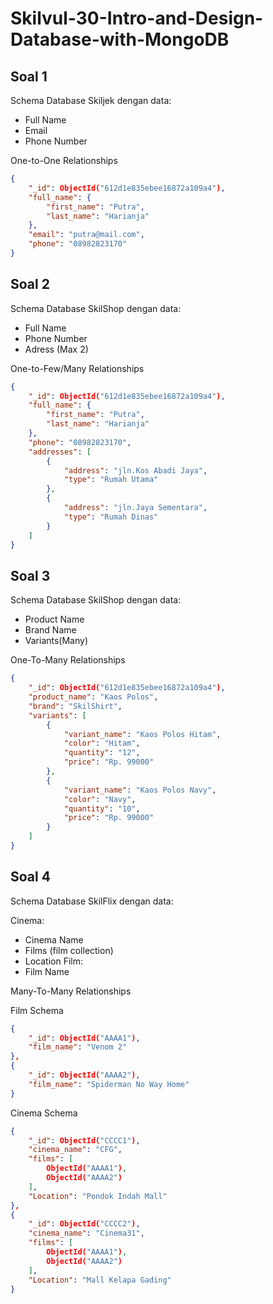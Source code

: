 # Skilvul-30-Intro-and-Design-Database-with-MongoDB

## Soal 1

Schema Database Skiljek dengan data:

- Full Name
- Email
- Phone Number

One-to-One Relationships

```json
{
    "_id": ObjectId("612d1e835ebee16872a109a4"),
    "full_name": {
        "first_name": "Putra",
        "last_name": "Harianja"
    },
    "email": "putra@mail.com",
    "phone": "08982823170"
}
```

## Soal 2

Schema Database SkilShop dengan data:

- Full Name
- Phone Number
- Adress (Max 2)

One-to-Few/Many Relationships

```json
{
    "_id": ObjectId("612d1e835ebee16872a109a4"),
    "full_name": {
        "first_name": "Putra",
        "last_name": "Harianja"
    },
    "phone": "08982823170",
    "addresses": [
        {
            "address": "jln.Kos Abadi Jaya",
            "type": "Rumah Utama"
        },
        {
            "address": "jln.Jaya Sementara",
            "type": "Rumah Dinas"
        }
    ]
}
```

## Soal 3

Schema Database SkilShop dengan data:

- Product Name
- Brand Name
- Variants(Many)

One-To-Many Relationships

```json
{
    "_id": ObjectId("612d1e835ebee16872a109a4"),
    "product_name": "Kaos Polos",
    "brand": "SkilShirt",
    "variants": [
        {
            "variant_name": "Kaos Polos Hitam",
            "color": "Hitam",
            "quantity": "12",
            "price": "Rp. 99000"
        },
        {
            "variant_name": "Kaos Polos Navy",
            "color": "Navy",
            "quantity": "10",
            "price": "Rp. 99000"
        }
    ]
}
```

## Soal 4

Schema Database SkilFlix dengan data:

Cinema:

- Cinema Name
- Films (film collection)
- Location
  Film:
- Film Name

Many-To-Many Relationships

Film Schema

```json
{
    "_id": ObjectId("AAAA1"),
    "film_name": "Venom 2"
},
{
    "_id": ObjectId("AAAA2"),
    "film_name": "Spiderman No Way Home"
}
```

Cinema Schema

```json
{
    "_id": ObjectId("CCCC1"),
    "cinema_name": "CFG",
    "films": [
        ObjectId("AAAA1"),
        ObjectId("AAAA2")
    ],
    "Location": "Pondok Indah Mall"
},
{
    "_id": ObjectId("CCCC2"),
    "cinema_name": "Cinema31",
    "films": [
        ObjectId("AAAA1"),
        ObjectId("AAAA2")
    ],
    "Location": "Mall Kelapa Gading"
}
```
